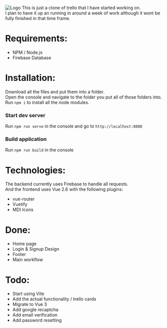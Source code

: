 ![Logo](https://user-images.githubusercontent.com/54480523/192051819-588aa5f9-a5b7-4b31-a6b9-1001bb4b5041.png)
This is just a clone of trello that I have started working on.<br>
I plan to have it up an running in around a week of work although it wont be fully finished in that time frame.

# Requirements:
- NPM / Node.js
- Firebase Database

# Installation:
Download all the files and put them into a folder.<br>
Open the console and navigate to the folder you put all of those folders into.<br>
Run ```npm i``` to install all the node modules.
### Start dev server
Run ```npm run serve``` in the console and go to ```http://localhost:8080```
### Build application
Run ```npm run build``` in the console

# Technologies:
The backend currently uses Firebase to handle all requests.<br>
And the frontend uses Vue 2.6 with the following plugins:
- vue-router
- Vuetify
- MDI Icons

# Done:
- Home page
- Login & Signup Design
- Footer
- Main workflow

# Todo:
- Start using Vite
- Add the actual functionality / trello cards
- Migrate to Vue 3
- Add google recaptcha
- Add email verification
- Add password resetting
